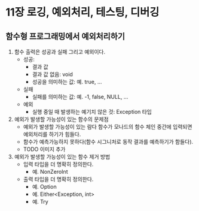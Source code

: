 # 11장 로깅, 예외처리, 테스팅, 디버깅

## 함수형 프로그래밍에서 예외처리하기
1. 함수 출력은 성공과 실패 그리고 예외이다.
   - 성공: 
     - 결과 값
     - 결과 값 없음: void
     - 성공을 의미하는 값: 예. true, ...
   - 실패
     - 실패를 의미하는 값: 예. -1, false, NULL, ...
   - 예외
     - 실행 중일 때 발생하는 예기치 않은 것: Exception 타입
1. 예외가 발생할 가능성이 있는 함수의 문제점
   - 예외가 발생할 가능성이 있는 람다 함수가 모나드의 함수 체인 중간에 입력되면 예외처리를 하기가 힘들다.
   - 함수가 예측가능하지 못하다(함수 시그니처로 동작 결과를 예측하기가 함들다).
   - TODO 이미지 추가
1. 예외가 발생할 가능성이 있는 함수 제거 방법
   - 입력 타입을 더 명확히 정의한다.
     - 예. NonZeroInt 
   - 출력 타입을 더 명확히 정의한다.
     - 예. Option<int> 
     - 예. Either<Exception, int>
     - 예. Try<int>
  